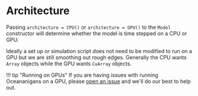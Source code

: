 # Architecture
Passing `architecture = CPU()` or `architecture = GPU()` to the `Model` constructor will determine whether the model
is time stepped on a CPU or GPU.

Ideally a set up or simulation script does not need to be modified to run on a GPU but we are still smoothing out
rough edges. Generally the CPU wants `Array` objects while the GPU wants `CuArray` objects.

!!! tip "Running on GPUs"
    If you are having issues with running Oceananigans on a GPU, please
    [open an issue](https://github.com/climate-machine/Oceananigans.jl/issues/new) and we'll do our best to help out.
